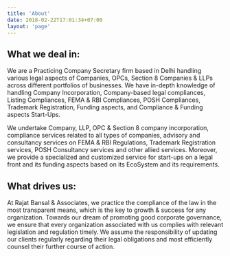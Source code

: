 ```yaml
---
title: 'About'
date: 2018-02-22T17:01:34+07:00
layout: 'page'
---
```




## What we deal in:

We are a Practicing Company Secretary firm based in Delhi handling various legal aspects of Companies, OPCs, Section 8 Companies & LLPs across different portfolios of businesses.
We have in-depth knowledge of handling Company Incorporation, Company-based legal compliances, Listing Compliances, FEMA & RBI Compliances, POSH Compliances, Trademark Registration, Funding aspects, and Compliance & Funding aspects Start-Ups.

We undertake Company, LLP, OPC & Section 8 company incorporation, compliance services related to all types of companies, advisory and consultancy services on FEMA & RBI Regulations, Trademark Registration services, POSH Consultancy services and other allied services.
Moreover, we provide a specialized and customized service for start-ups on a legal front and its funding aspects based on its EcoSystem and its requirements.
## What drives us:

At Rajat Bansal & Associates, we practice the compliance of the law in the most transparent means, which is the key to growth & success for any organization. Towards our dream of promoting good corporate governance, we ensure that every organization associated with us complies with relevant legislation and regulation timely. We assume the responsibility of updating our clients regularly regarding their legal obligations and most efficiently counsel their further course of action.


